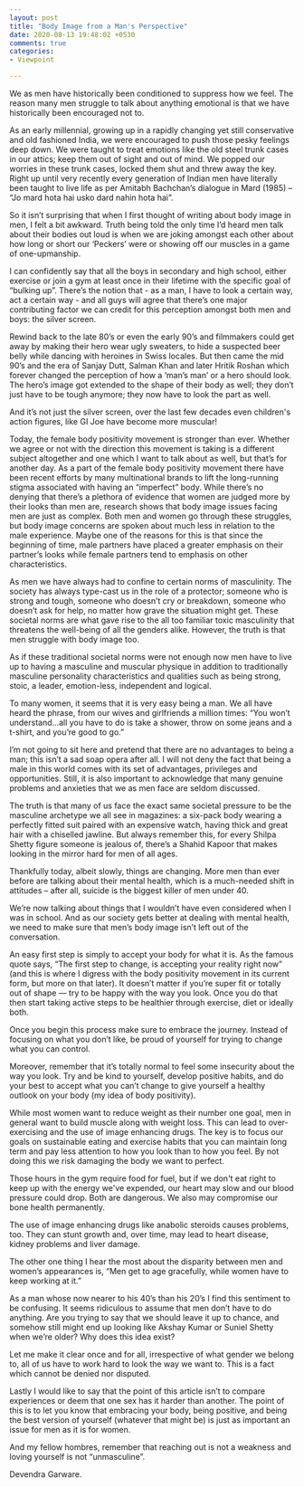 ```yaml
---
layout: post
title: "Body Image from a Man's Perspective"
date: 2020-08-13 19:48:02 +0530
comments: true
categories: 
- Viewpoint

---
```


We as men have historically been conditioned to suppress how we feel. The reason many men struggle to talk about anything emotional is that we have historically been encouraged not to.

As an early millennial, growing up in a rapidly changing yet still conservative and old fashioned India, we were encouraged to push those pesky feelings deep down. We were taught to treat emotions like the old steel trunk cases in our attics; keep them out of sight and out of mind. We popped our worries in these trunk cases, locked them shut and threw away the key. Right up until very recently every generation of Indian men have literally been taught to live life as per Amitabh Bachchan’s dialogue in Mard (1985) – “Jo mard hota hai usko dard nahin hota hai”.

So it isn’t surprising that when I first thought of writing about body image in men, I felt a bit awkward. Truth being told the only time I’d heard men talk about their bodies out loud is when we are joking amongst each other about how long or short our ‘Peckers’ were or showing off our muscles in a game of one-upmanship.

I can confidently say that all the boys in secondary and high school, either exercise or join a gym at least once in their lifetime with the specific goal of “bulking up”. There’s the notion that -  as a man, I have to look a certain way, act a certain way - and all guys will agree that there’s one major contributing factor we can credit for this perception amongst both men and boys: the silver screen. 

Rewind back to the late 80’s or even the early 90’s and filmmakers could get away by making their hero wear ugly sweaters, to hide a suspected beer belly while dancing with heroines in Swiss locales. But then came the mid 90’s and the era of Sanjay Dutt, Salman Khan and later Hritik Roshan which forever changed the perception of how a ‘man’s man’ or a hero should look. The hero’s image got extended to the shape of their body as well; they don’t just have to be tough anymore; they now have to look the part as well.

And it’s not just the silver screen, over the last few decades even children's action figures, like GI Joe have become more muscular!

Today, the female body positivity movement is stronger than ever. Whether we agree or not with the direction this movement is taking is a different subject altogether and one which I want to talk about as well, but that’s for another day. As a part of the female body positivity movement there have been recent efforts by many multinational brands to lift the long-running stigma associated with having an “imperfect” body. While there’s no denying that there’s a plethora of evidence that women are judged more by their looks than men are, research shows that body image issues facing men are just as complex. Both men and women go through these struggles, but body image concerns are spoken about much less in relation to the male experience. Maybe one of the reasons for this is that since the beginning of time, male partners have placed a greater emphasis on their partner’s looks while female partners tend to emphasis on other characteristics.

As men we have always had to confine to certain norms of masculinity. The society has always type-cast us in the role of a protector; someone who is strong and tough, someone who doesn’t cry or breakdown, someone who doesn’t ask for help, no matter how grave the situation might get. These societal norms are what gave rise to the all too familiar toxic masculinity that threatens the well-being of all the genders alike. However, the truth is that men struggle with body image too. 

As if these traditional societal norms were not enough now men have to live up to having a masculine and muscular physique in addition to traditionally masculine personality characteristics and qualities such as being strong, stoic, a leader, emotion-less, independent and logical.

To many women, it seems that it is very easy being a man. We all have heard the phrase, from our wives and girlfriends a million times: “You won’t understand…all you have to do is take a shower, throw on some jeans and a t-shirt, and you’re good to go.” 

I’m not going to sit here and pretend that there are no advantages to being a man; this isn’t a sad soap opera after all. I will not deny the fact that being a male in this world comes with its set of advantages, privileges and opportunities. Still, it is also important to acknowledge that many genuine problems and anxieties that we as men face are seldom discussed.

The truth is that many of us face the exact same societal pressure to be the masculine archetype we all see in magazines: a six-pack body wearing a perfectly fitted suit paired with an expensive watch, having thick and great hair with a chiselled jawline. But always remember this, for every Shilpa Shetty figure someone is jealous of, there’s a Shahid Kapoor that makes looking in the mirror hard for men of all ages.

Thankfully today, albeit slowly, things are changing. More men than ever before are talking about their mental health, which is a much-needed shift in attitudes – after all, suicide is the biggest killer of men under 40.

We’re now talking about things that I wouldn’t have even considered when I was in school. And as our society gets better at dealing with mental health, we need to make sure that men’s body image isn’t left out of the conversation.

An easy first step is simply to accept your body for what it is. As the famous quote says, “The first step to change, is accepting your reality right now” (and this is where I digress with the body positivity movement in its current form, but more on that later). It doesn’t matter if you’re super fit or totally out of shape — try to be happy with the way you look. Once you do that then start taking active steps to be healthier through exercise, diet or ideally both. 

Once you begin this process make sure to embrace the journey. Instead of focusing on what you don’t like, be proud of yourself for trying to change what you can control.

Moreover, remember that it’s totally normal to feel some insecurity about the way you look. Try and be kind to yourself, develop positive habits, and do your best to accept what you can’t change to give yourself a healthy outlook on your body (my idea of body positivity).

While most women want to reduce weight as their number one goal, men in general want to build muscle along with weight loss. This can lead to over-exercising and the use of image enhancing drugs. The key is to focus our goals on sustainable eating and exercise habits that you can maintain long term and pay less attention to how you look than to how you feel. By not doing this we risk damaging the body we want to perfect. 

Those hours in the gym require food for fuel, but if we don't eat right to keep up with the energy we've expended, our heart may slow and our blood pressure could drop. Both are dangerous. We also may compromise our bone health permanently.

The use of image enhancing drugs like anabolic steroids causes problems, too. They can stunt growth and, over time, may lead to heart disease, kidney problems and liver damage.

The other one thing I hear the most about the disparity between men and women’s appearances is, “Men get to age gracefully, while women have to keep working at it.”

As a man whose now nearer to his 40’s than his 20’s I find this sentiment to be confusing. It seems ridiculous to assume that men don’t have to do anything. Are you trying to say that we should leave it up to chance, and somehow still might end up looking like Akshay Kumar or Suniel Shetty when we’re older? Why does this idea exist?

Let me make it clear once and for all, irrespective of what gender we belong to, all of us have to work hard to look the way we want to. This is a fact which cannot be denied nor disputed.

Lastly I would like to say that the point of this article isn’t to compare experiences or deem that one sex has it harder than another. The point of this is to let you know that embracing your body, being positive, and being the best version of yourself (whatever that might be) is just as important an issue for men as it is for women.

And my fellow hombres, remember that reaching out is not a weakness and loving yourself is not “unmasculine”.

Devendra Garware.
